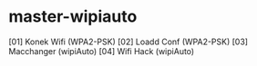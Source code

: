 # master-wipiauto
[01] Konek Wifi (WPA2-PSK) [02] Loadd Conf (WPA2-PSK) [03] Macchanger (wipiAuto) [04] Wifi Hack  (wipiAuto)
